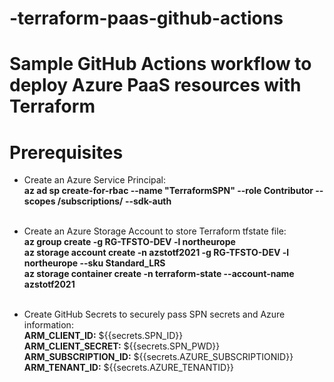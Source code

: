 # -terraform-paas-github-actions

# Sample GitHub Actions workflow to deploy Azure PaaS resources with Terraform

# Prerequisites

- Create an Azure Service Principal:<br>
<b>az ad sp create-for-rbac --name "TerraformSPN" --role Contributor --scopes /subscriptions/<subscription-id> --sdk-auth</b><br><br>

- Create an Azure Storage Account to store Terraform tfstate file:<br>
<b>az group create -g RG-TFSTO-DEV -l northeurope<br>
az storage account create -n azstotf2021 -g RG-TFSTO-DEV -l northeurope --sku Standard_LRS<br>
 az storage container create -n terraform-state --account-name azstotf2021</b><br><br>

- Create GitHub Secrets to securely pass SPN secrets and Azure information:<br>
<b>ARM_CLIENT_ID:</b> ${{secrets.SPN_ID}}<br>
<b>ARM_CLIENT_SECRET:</b> ${{secrets.SPN_PWD}}<br>
<b>ARM_SUBSCRIPTION_ID:</b> ${{secrets.AZURE_SUBSCRIPTIONID}}<br>
<b>ARM_TENANT_ID:</b> ${{secrets.AZURE_TENANTID}}<br>